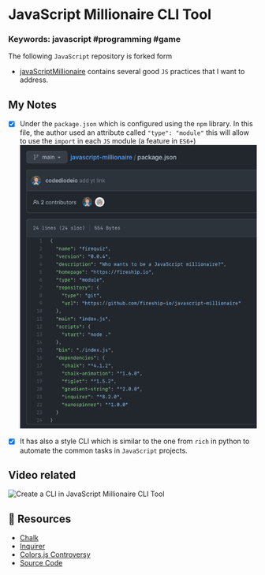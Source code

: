 # JavaScript Millionaire CLI Tool
### Keywords: javascript #programming #game

The following `JavaScript` repository is forked form
- [javaScriptMillionaire](https://github.com/fireship-io/javascript-millionaire)
contains several good `JS` practices that I want to address.

## My Notes

- [x] Under the `package.json` which is configured using the `npm` library. In
  this file, the author used an attribute called `"type": "module"` this will allow to use the `import` in each `JS` module (a feature in `ES6+`)
![package.json](./Artifcats/IMG01_01.png)

- [x] It has also a style CLI which is similar to the one from `rich` in python
  to automate the common tasks in `JavaScript` projects.


## Video related

![Create a CLI in JavaScript Millionaire CLI Tool](https://www.youtube.com/watch?v=_oHByo8tiEY)


## 🔗  Resources

- [ Chalk ](https://github.com/chalk/chalk)
- [ Inquirer ](https://github.com/SBoudrias/Inquirer...)
- [ Colors.js Controversy ](https://www.theverge.com/2022/1/9/228...)
- [ Source Code ](https://github.com/fireship-io/javasc...)
